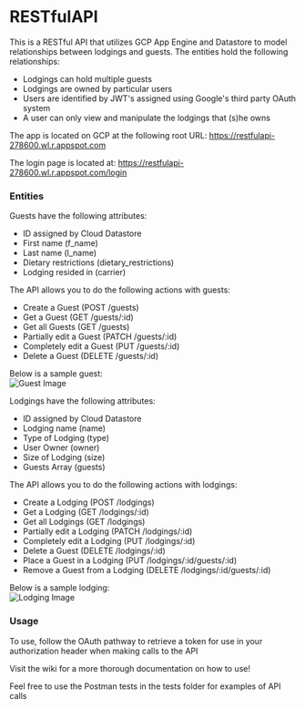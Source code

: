# RESTfulAPI
This is a RESTful API that utilizes GCP App Engine and Datastore to model relationships between lodgings and guests. 
The entities hold the following relationships:
* Lodgings can hold multiple guests 
* Lodgings are owned by particular users
* Users are identified by JWT's assigned using Google's third party OAuth system
* A user can only view and manipulate the lodgings that (s)he owns 

The app is located on GCP at the following root URL: https://restfulapi-278600.wl.r.appspot.com

The login page is located at: https://restfulapi-278600.wl.r.appspot.com/login
### Entities
Guests have the following attributes:
* ID assigned by Cloud Datastore
* First name (f_name)
* Last name (l_name)
* Dietary restrictions (dietary_restrictions)
* Lodging resided in (carrier)  

The API allows you to do the following actions with guests:  
* Create a Guest (POST /guests)
* Get a Guest (GET /guests/:id)
* Get all Guests (GET /guests)  
* Partially edit a Guest (PATCH /guests/:id)  
* Completely edit a Guest (PUT /guests/:id)    
* Delete a Guest  (DELETE /guests/:id)  

Below is a sample guest:    
![Guest Image](https://imgur.com/f1bZZZA.png)  

Lodgings have the following attributes:
* ID assigned by Cloud Datastore  
* Lodging name (name)  
* Type of Lodging (type)
* User Owner (owner)
* Size of Lodging (size)  
* Guests Array (guests)  

The API allows you to do the following actions with lodgings:  
* Create a Lodging (POST /lodgings)
* Get a Lodging (GET /lodgings/:id)
* Get all Lodgings (GET /lodgings)  
* Partially edit a Lodging (PATCH /lodgings/:id)  
* Completely edit a Lodging (PUT /lodgings/:id)    
* Delete a Guest (DELETE /lodgings/:id)
* Place a Guest in a Lodging (PUT /lodgings/:id/guests/:id)
* Remove a Guest from a Lodging (DELETE /lodgings/:id/guests/:id)

Below is a sample lodging:  
![Lodging Image](https://imgur.com/ob5N0UJ.png)

### Usage
To use, follow the OAuth pathway to retrieve a token for use in your authorization header when making calls to the API

Visit the wiki for a more thorough documentation on how to use!

Feel free to use the Postman tests in the tests folder for examples of API calls
